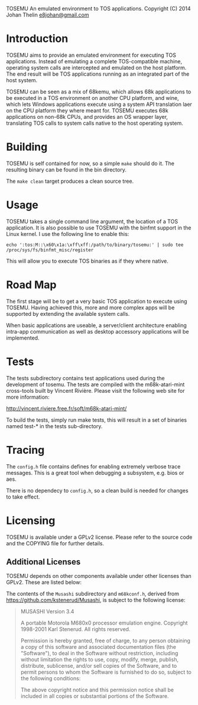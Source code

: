 TOSEMU
An emulated environment to TOS applications.
Copyright (C) 2014 Johan Thelin <e8johan@gmail.com>

Introduction
============

TOSEMU aims to provide an emulated environment for executing TOS applications. 
Instead of emulating a complete TOS-compatible machine, operating system calls 
are intercepted and emulated on the host platform. The end result will be TOS 
applications running as an integrated part of the host system.

TOSEMU can be seen as a mix of 68kemu, which allows 68k applications to be 
executed in a TOS environment on another CPU platform, and wine, which lets 
Windows applications execute using a system API translation laer on the CPU 
platform they where meant for. TOSEMU executes 68k applications on non-68k 
CPUs, and provides an OS wrapper layer, translating TOS calls to system calls 
native to the host operating system.



Building
========

TOSEMU is self contained for now, so a simple `make` should do it. The resulting 
binary can be found in the bin directory.

The `make clean` target produces a clean source tree.



Usage
=====

TOSEMU takes a single command line argument, the location of a TOS application. 
It is also possible to use TOSEMU with the binfmt support in the Linux kernel. I
 use the following line to enable this:

  `echo ':tos:M::\x60\x1a:\xff\xff:/path/to/binary/tosemu:' | sudo tee /proc/sys/fs/binfmt_misc/register`

This will allow you to execute TOS binaries as if they where native.



Road Map
========

The first stage will be to get a very basic TOS application to execute using 
TOSEMU. Having achieved this, more and more complex apps will be supported by 
extending the available system calls.

When basic applications are useable, a server/client architecture enabling 
intra-app communication as well as desktop accessory applications will be 
implemented.



Tests
=====

The tests subdirectory contains test applications used during the development 
of tosemu. The tests are compiled with the m68k-atari-mint cross-tools built by
 Vincent Rivière. Please visit the following web site for more information:

  http://vincent.riviere.free.fr/soft/m68k-atari-mint/

To build the tests, simply run make tests, this will result in a set of binaries
named test-* in the tests sub-directory.



Tracing
=======

The `config.h` file contains defines for enabling extremely verbose trace
messages. This is a great tool when debugging a subsystem, e.g. bios or aes.

There is no dependecy to `config.h`, so a clean build is needed for changes to 
take effect.



Licensing
=========

TOSEMU is available under a GPLv2 license. Please refer to the source code and 
the COPYING file for further details.



Additional Licenses
-------------------

TOSEMU depends on other components available under other licenses than GPLv2. 
These are listed below:

The contents of the `Musashi` subdirectory and `m68kconf.h`, derived from 
https://github.com/kstenerud/Musashi, is subject to the following license:

> MUSASHI
> Version 3.4
> 
> A portable Motorola M680x0 processor emulation engine.
> Copyright 1998-2001 Karl Stenerud.  All rights reserved.
> 
> Permission is hereby granted, free of charge, to any person obtaining a copy
> of this software and associated documentation files (the "Software"), to deal
> in the Software without restriction, including without limitation the rights
> to use, copy, modify, merge, publish, distribute, sublicense, and/or sell
> copies of the Software, and to permit persons to whom the Software is
> furnished to do so, subject to the following conditions:
> 
> The above copyright notice and this permission notice shall be included in
> all copies or substantial portions of the Software.

